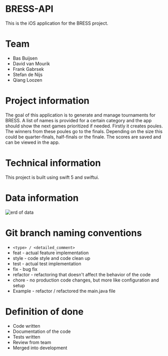 # BRESS-API
This is the iOS application for the BRESS project.

# Team
- Bas Buijsen
- David van Mourik
- Frank Gabrsek
- Stefan de Nijs
- Qiang Loozen

# Project information
The goal of this application is to generate and manage tournaments for BRESS.
A list of names is provided for a certain category and the app should show the next games prioritized if needed.
Firstly it creates poules. The winners from these poules go to the finals. 
Depending on the size this could be quarter-finals, half-finals or the finale.
The scores are saved and can be viewed in the app.

# Technical information
This project is built using swift 5 and swiftui.

# Data information
![erd of data](https://buijsen.net/BRESS/ERD-BRESS-v0.0.1.drawio.png)

# Git branch naming conventions
- ```<type> / <detailed_comment>```
- feat - actual feature implementation
- style - code style and code clean up
- test - actual test implementation
- fix - bug fix
- refactor - refactoring that doesn't affect the behavior of the code
- chore - no production code changes, but more like configuration and setup
- Example - refactor / refactored the main.java file

# Definition of done
- Code written
- Documentation of the code
- Tests written
- Review from team
- Merged into development

